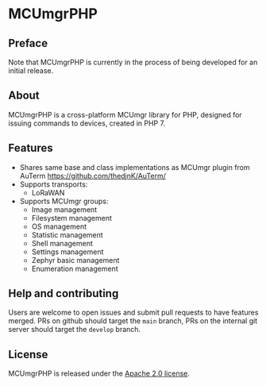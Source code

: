 # MCUmgrPHP

## Preface

Note that MCUmgrPHP is currently in the process of being developed for an initial release.

## About

MCUmgrPHP is a cross-platform MCUmgr library for PHP, designed for issuing commands to devices, created in PHP 7.

## Features

* Shares same base and class implementations as MCUmgr plugin from AuTerm https://github.com/thedjnK/AuTerm/
* Supports transports:
  - LoRaWAN
* Supports MCUmgr groups:
  - Image management
  - Filesystem management
  - OS management
  - Statistic management
  - Shell management
  - Settings management
  - Zephyr basic management
  - Enumeration management

## Help and contributing

Users are welcome to open issues and submit pull requests to have features merged. PRs on github should target the `main` branch, PRs on the internal git server should target the `develop` branch.

## License

MCUmgrPHP is released under the [Apache 2.0 license](https://github.com/thedjnK/MCUmgrPHP/blob/master/LICENSE).
